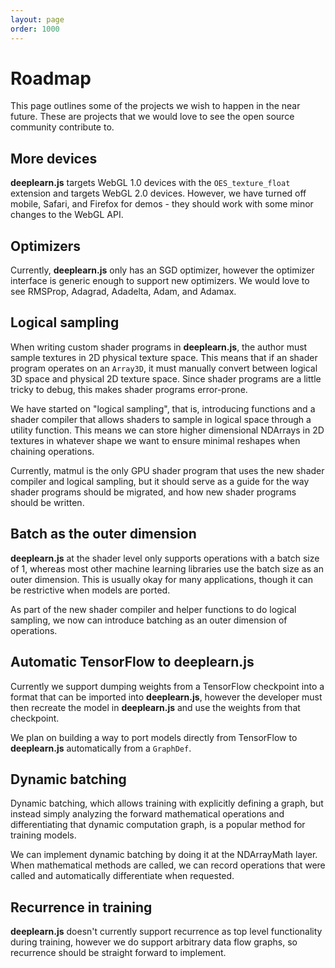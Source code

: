 ```yaml
---
layout: page
order: 1000
---
```

# Roadmap

This page outlines some of the projects we wish to happen in the near future.
These are projects that we would love to see the open source community
contribute to.

## More devices

**deeplearn.js** targets WebGL 1.0 devices with the `OES_texture_float`
extension and targets WebGL 2.0 devices. However, we have turned off mobile,
Safari, and Firefox for demos - they should work with some minor changes
to the WebGL API.

## Optimizers

Currently, **deeplearn.js** only has an SGD optimizer, however the optimizer
interface is generic enough to support new optimizers. We would love to see RMSProp,
Adagrad, Adadelta, Adam, and Adamax.

## Logical sampling

When writing custom shader programs in **deeplearn.js**, the author must sample
textures in 2D physical texture space. This means that if an shader program
operates on an `Array3D`, it must manually convert between logical 3D space and
physical 2D texture space. Since shader programs are a little tricky to debug,
this makes shader programs error-prone.

We have started on "logical sampling", that is, introducing functions and a
shader compiler that allows shaders to sample in logical space through a utility
function. This means we can store higher dimensional NDArrays in 2D textures in
whatever shape we want to ensure minimal reshapes when chaining operations.

Currently, matmul is the only GPU shader program that uses the new shader compiler
and logical sampling, but it should serve as a guide for the way shader programs
should be migrated, and how new shader programs should be written.

## Batch as the outer dimension

**deeplearn.js** at the shader level only supports operations with a batch size
of 1, whereas most other machine learning libraries use the batch size as an
outer dimension. This is usually okay for many applications, though it can be
restrictive when models are ported.

As part of the new shader compiler and helper functions to do logical sampling,
we now can introduce batching as an outer dimension of operations.

## Automatic TensorFlow to deeplearn.js

Currently we support dumping weights from a TensorFlow checkpoint into a format
that can be imported into **deeplearn.js**, however the developer must then
recreate the model in **deeplearn.js** and use the weights from that checkpoint.

We plan on building a way to port models directly from TensorFlow to
**deeplearn.js** automatically from a `GraphDef`.

## Dynamic batching

Dynamic batching, which allows training with explicitly defining a graph, but
instead simply analyzing the forward mathematical operations and differentiating
that dynamic computation graph, is a popular method for training models.

We can implement dynamic batching by doing it at the NDArrayMath layer. When
mathematical methods are called, we can record operations that were called and
automatically differentiate when requested.

## Recurrence in training

**deeplearn.js** doesn't currently support recurrence as top level
functionality during training, however we do support arbitrary data flow graphs,
so recurrence should be straight forward to implement.
